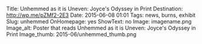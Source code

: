 Title: Unhemmed as it is Uneven: Joyce's Odyssey in Print 
Destination: http://wp.me/pZMf2-2E3
Date: 2015-06-08 01:01 
Tags: news, burns, exhibit 
Slug: unhemmed
OnHomepage: yes
ShowText: no
Image: imagename.png
Image_alt: Poster that reads Unhemmed as it is Uneven: Joyce's Odyssey in Print
Image_thumb: 2015-06/unhemmed_thumb.png

